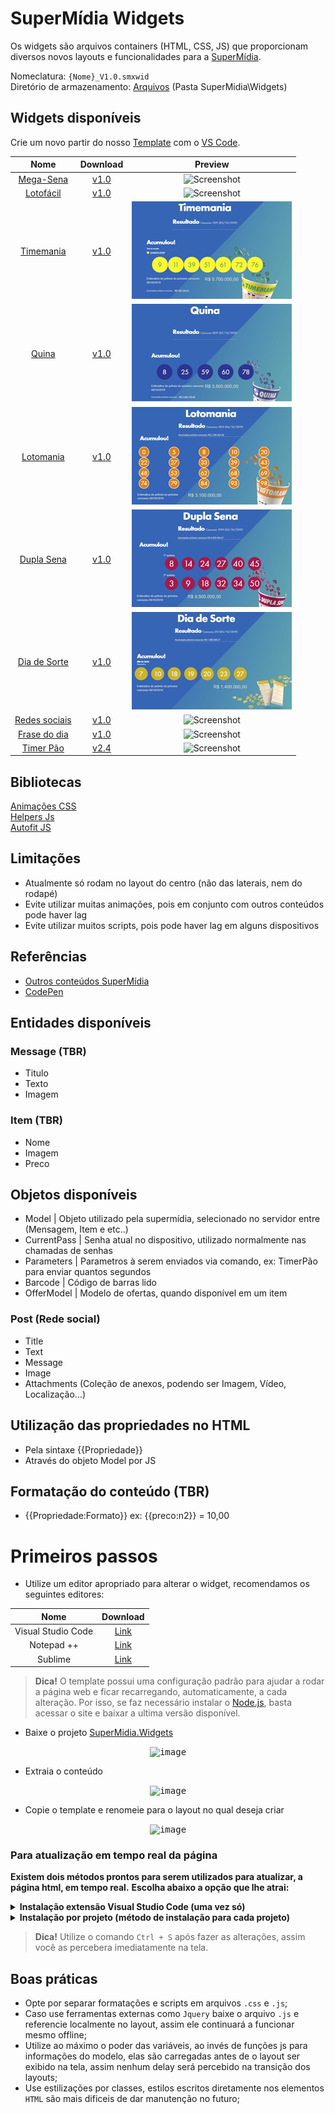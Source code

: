 # SuperMídia Widgets

Os widgets são arquivos containers (HTML, CSS, JS) que proporcionam diversos novos layouts e funcionalidades para a [SuperMídia](https://www.simix.com.br/solucoes/super-midia).

Nomeclatura: `{Nome}_V1.0.smxwid`  
Diretório de armazenamento: [Arquivos](http://az01.simix.com.br:81/Arquivos/) (Pasta SuperMidia\Widgets)

## Widgets disponíveis

Crie um novo partir do nosso [Template](Template) com o [VS Code](https://code.visualstudio.com/).

| Nome                                    | Download                                                                                                       |Preview                                            |
|:---------------------------------------:|:--------------------------------------------------------------------------------------------------------------:|:-------------------------------------------------:|
|[Mega-Sena](MegaSena)                    | [v1.0](http://az01.simix.com.br:81/Arquivos/Arquivos/SuperMidia/Widgets/MegaSena_V1.0.smxwid)                  |![Screenshot](Loteria/MegaSena/preview.png)        |
|[Lotofácil](LotoFacil)                   | [v1.0](http://az01.simix.com.br:81/Arquivos/Arquivos/SuperMidia/Widgets/Lotofacil_V1.0.smxwid)                 |![Screenshot](Loteria/LotoFacil/preview.png)       |
|[Timemania](Loteria/Timemania)           | [v1.0](http://az01.simix.com.br:81/Arquivos/Arquivos/SuperMidia/Widgets/Timemania_V1.0.smxwid)                 |![Screenshot](Loteria/Timemania/preview.png)       |
|[Quina](Loteria/Quina)                   | [v1.0](http://az01.simix.com.br:81/Arquivos/Arquivos/SuperMidia/Widgets/Quina_V1.0.smxwid)                     |![Screenshot](Loteria/Quina/preview.png)           |
|[Lotomania](Loteria/Lotomania)           | [v1.0](http://az01.simix.com.br:81/Arquivos/Arquivos/SuperMidia/Widgets/Lotomania_V1.0.smxwid)                 |![Screenshot](Loteria/Lotomania/preview.png)       |
|[Dupla Sena](Loteria/Dupla%20Sena)       | [v1.0](http://az01.simix.com.br:81/Arquivos/Arquivos/SuperMidia/Widgets/Dupla_sena_V1.0.smxwid)                |![Screenshot](Loteria/Dupla%20Sena/preview.png)    |  
|[Dia de Sorte](Loteria/Dia%20de%20sorte) | [v1.0](http://az01.simix.com.br:81/Arquivos/Arquivos/SuperMidia/Widgets/Dia_de_sorte_V1.0.smxwid)              |![Screenshot](Loteria/Dia%20de%20sorte/preview.png)|
|[Redes sociais](Posts)                   | [v1.0](http://az01.simix.com.br:81/Arquivos/Arquivos/SuperMidia/Widgets/Posts_V1.0.smxwid)                     |![Screenshot](Posts/preview.png)                   |
|[Frase do dia](Quotes)                   | [v1.0](http://az01.simix.com.br:81/Arquivos/Arquivos/SuperMidia/Widgets/Quotes_V1.0.smxwid)                    |![Screenshot](Quotes/preview.png)                  |
|[Timer Pão](TimerPao)                    | [v2.4](http://az01.simix.com.br:81/Arquivos/Arquivos/SuperMidia/Widgets/TimerPaoV2.4.smxwid)                   |![Screenshot](TimerPao/preview.png)                |

## Bibliotecas

[Animações CSS](_Libraries/ANIMATIONS.md)  
[Helpers Js](_Libraries/HELPERS.md)  
[Autofit JS](_Libraries/AUTOFIT.md)

## Limitações
- Atualmente só rodam no layout do centro (não das laterais, nem do rodapé)
- Evite utilizar muitas animações, pois em conjunto com outros conteúdos pode haver lag
- Evite utilizar muitos scripts, pois pode haver lag em alguns dispositivos

## Referências
- [Outros conteúdos SuperMídia](http://inst.supermidiadigital.com.br/site/conteudos/)
- [CodePen](https://codepen.io/)

## Entidades disponíveis


### Message (TBR)
- Titulo
- Texto
- Imagem

### Item (TBR)
- Nome
- Imagem
- Preco

## Objetos disponíveis
- Model       | Objeto utilizado pela supermídia, selecionado no servidor entre (Mensagem, Item e etc..)
- CurrentPass | Senha atual no dispositivo, utilizado normalmente nas chamadas de senhas
- Parameters  | Parametros à serem enviados via comando, ex: TimerPão para enviar quantos segundos
- Barcode     | Código de barras lido
- OfferModel  | Modelo de ofertas, quando disponível em um item

### Post (Rede social)
- Title
- Text
- Message
- Image
- Attachments (Coleção de anexos, podendo ser Imagem, Vídeo, Localização...)

## Utilização das propriedades no HTML
- Pela sintaxe {{Propriedade}}
- Através do objeto Model por JS

## Formatação do conteúdo (TBR)
- {{Propriedade:Formato}} ex: {{preco:n2}} = 10,00
  
# Primeiros passos

- Utilize um editor apropriado para alterar o widget, recomendamos os seguintes editores:

| Nome                     | Download                                                                      |
|:------------------------:|:-----------------------------------------------------------------------------:|
|Visual Studio Code        | [Link](https://code.visualstudio.com/)										   |
|Notepad ++                | [Link](https://notepad-plus-plus.org/download/)					   		   |
|Sublime				   | [Link](https://www.sublimetext.com)									       |

> **Dica!** O template possui uma configuração padrão para ajudar a rodar a página web e ficar recarregando, automaticamente, a cada alteração.
Por isso, se faz necessário instalar o [Node.js](https://nodejs.org/en/), basta acessar o site e baixar a ultima versão disponível.

- Baixe o projeto [SuperMidia.Widgets](https://github.com/simixsistemas/SuperMidia.Widgets)
<p align="center">
	<kbd>
		<img src="https://user-images.githubusercontent.com/42358163/59373746-a9dfd800-8d20-11e9-94c4-fa587ec23317.png" alt="image" style="max-width:100%;"/>
	</kbd>
</p>

- Extraia o conteúdo
<p align="center">
	<kbd>
		<img src="https://user-images.githubusercontent.com/42358163/59373660-83ba3800-8d20-11e9-9095-64b0bc1865ac.png" alt="image" style="max-width:100%;"/>
	</kbd>
</p>

- Copie o template e renomeie para o layout no qual deseja criar
<p align="center">
	<kbd>
		<img src="https://user-images.githubusercontent.com/42358163/59373918-0cd16f00-8d21-11e9-9921-9b1be3352dca.png" alt="image" style="max-width:100%;"/>
	</kbd>
</p>


### Para atualização em tempo real da página

**Existem dois métodos prontos para serem utilizados para atualizar, a página html, em tempo real.**
**Escolha abaixo a opção que lhe atrai:**

<details>
    <summary>
        <b>Instalação extensão Visual Studio Code (uma vez só)</b>
    </summary>

- Abra o diretório do seu layout pelo Visual Studio Code e instale a extensão **Live Server**.

<p align="center">
	<kbd>
		<img src="https://user-images.githubusercontent.com/42358163/60831747-a826fa00-a190-11e9-85e3-947f68da1825.gif" alt="image" style="max-width:100%;"/>
	</kbd>
</p>

- Basta executar o **Live Server** (botão "Go Live") para a página html ficar atualizando automaticamente a cada salvamento.

<p align="center">
	<kbd>
		<img src="https://user-images.githubusercontent.com/42358163/60831748-a8bf9080-a190-11e9-8791-f7e127849ed3.gif" alt="image" style="max-width:100%;"/>
	</kbd>
</p>

</details>


<details>
    <summary>
        <b>Instalação por projeto (método de instalação para cada projeto)</b>
    </summary>

- Entre na pasta do seu novo layout e selecione a barra de navegação
<p align="center">
	<kbd>
		<img src="https://user-images.githubusercontent.com/42358163/59374013-430eee80-8d21-11e9-8850-fbc11c35e623.png" alt="image" style="max-width:100%;"/>
	</kbd>
</p>

- Digite `cmd` e tecle enter
<p align="center">
	<kbd>
		<img src="https://user-images.githubusercontent.com/42358163/59374173-a7ca4900-8d21-11e9-91f1-97e383805698.png" alt="image" style="max-width:100%;"/>
	</kbd>
</p>

> **Dica!** Também pode ser executado o prompt de comando e navegar até a pasta do layout através do comando `CD c:\\Diretorio...`

- Digite o comando `npm install` e tecle `Enter`, esse comando só se faz necessário  primeira vez para instalar os utilitarios que vão auxiliar na criação dos widgets
<p align="center">
	<kbd>
		<img src="https://user-images.githubusercontent.com/42358163/59374396-26bf8180-8d22-11e9-9d05-2960467269ac.gif" alt="image" style="max-width:100%;"/>
	</kbd>
</p>

> **Importante!** É necessário ter instalado o [Node.js](https://nodejs.org/en/), conforme informado no inicio deste tutorial

- Após a instalação dos pacotes, digite o comando `npm start` (esse comando inicia a página web e fica recarregando à cada alteração)
<p align="center">
	<kbd>
		<img src="https://user-images.githubusercontent.com/42358163/59374616-a1889c80-8d22-11e9-92e5-abf38091f22c.gif" alt="image" style="max-width:100%;"/>
	</kbd>
</p>

- Agora as alterações já são percebidas em tempo real, toda vez que o documento for salvo
<p align="center">
	<kbd>
		<img src="https://user-images.githubusercontent.com/42358163/59374859-35f2ff00-8d23-11e9-8aa7-31939fa81cd3.gif" alt="image" style="max-width:100%;"/>
	</kbd>
</p>

</details>


> **Dica!** Utilize o comando `Ctrl + S` após fazer as alterações, assim você as percebera imediatamente na tela.

## Boas práticas

- Opte por separar formatações e scripts em arquivos `.css` e `.js`;
- Caso use ferramentas externas como `Jquery` baixe o arquivo `.js` e referencie localmente no layout, assim ele continuará a funcionar mesmo offline;
- Utilize ao máximo o poder das variáveis, ao invés de funções js para informações do modelo, elas são carregadas antes de o layout ser exibido na tela, assim nenhum delay será percebido na transição dos layouts;
- Use estilizações por classes, estilos escritos diretamente nos elementos `HTML` são mais dificeis de dar manutenção no futuro;

